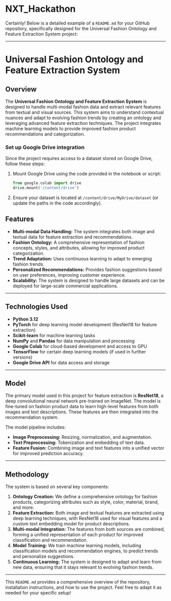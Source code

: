 # NXT_Hackathon
Certainly! Below is a detailed example of a `README.md` for your GitHub repository, specifically designed for the Universal Fashion Ontology and Feature Extraction System project:

---

# Universal Fashion Ontology and Feature Extraction System

## Overview
The **Universal Fashion Ontology and Feature Extraction System** is designed to handle multi-modal fashion data and extract relevant features from textual and visual sources. This system aims to understand contextual nuances and adapt to evolving fashion trends by creating an ontology and leveraging advanced feature extraction techniques. The project integrates machine learning models to provide improved fashion product recommendations and categorization.

### Set up Google Drive integration

Since the project requires access to a dataset stored on Google Drive, follow these steps:
1. Mount Google Drive using the code provided in the notebook or script:
   ```python
   from google.colab import drive
   drive.mount('/content/drive')
   ```
2. Ensure your dataset is located at `/content/drive/MyDrive/dataset` (or update the paths in the code accordingly).

## Features
- **Multi-modal Data Handling:** The system integrates both image and textual data for feature extraction and recommendations.
- **Fashion Ontology:** A comprehensive representation of fashion concepts, styles, and attributes, allowing for improved product categorization.
- **Trend Adaptation:** Uses continuous learning to adapt to emerging fashion trends.
- **Personalized Recommendations:** Provides fashion suggestions based on user preferences, improving customer experience.
- **Scalability:** The system is designed to handle large datasets and can be deployed for large-scale commercial applications.

---

## Technologies Used
- **Python 3.12**
- **PyTorch** for deep learning model development (ResNet18 for feature extraction)
- **Scikit-learn** for machine learning tasks
- **NumPy** and **Pandas** for data manipulation and processing
- **Google Colab** for cloud-based development and access to GPU
- **TensorFlow** for certain deep learning models (if used in further versions)
- **Google Drive API** for data access and storage
---

## Model

The primary model used in this project for feature extraction is **ResNet18**, a deep convolutional neural network pre-trained on ImageNet. The model is fine-tuned on fashion product data to learn high-level features from both images and text descriptions. These features are then integrated into the recommendation system.

The model pipeline includes:
- **Image Preprocessing:** Resizing, normalization, and augmentation.
- **Text Preprocessing:** Tokenization and embedding of text data.
- **Feature Fusion:** Combining image and text features into a unified vector for improved prediction accuracy.

---

## Methodology

The system is based on several key components:
1. **Ontology Creation:** We define a comprehensive ontology for fashion products, categorizing attributes such as style, color, material, brand, and more.
2. **Feature Extraction:** Both image and textual features are extracted using deep learning techniques, with ResNet18 used for visual features and a custom text embedding model for product descriptions.
3. **Multi-modal Integration:** The features from both sources are combined, forming a unified representation of each product for improved classification and recommendation.
4. **Model Training:** We train machine learning models, including classification models and recommendation engines, to predict trends and personalize suggestions.
5. **Continuous Learning:** The system is designed to adapt and learn from new data, ensuring that it stays relevant to evolving fashion trends.

---

This `README.md` provides a comprehensive overview of the repository, installation instructions, and how to use the project. Feel free to adapt it as needed for your specific setup!
